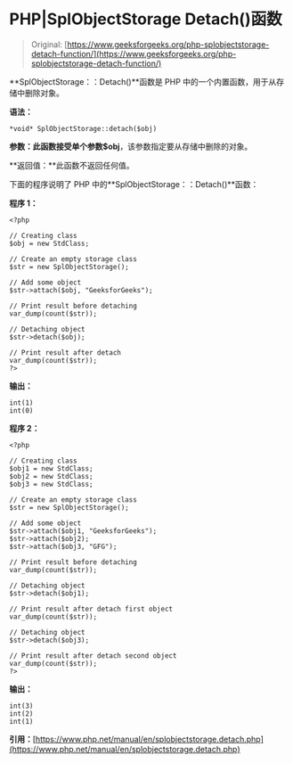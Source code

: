 # PHP|SplObjectStorage Detach()函数

> Original: [https://www.geeksforgeeks.org/php-splobjectstorage-detach-function/](https://www.geeksforgeeks.org/php-splobjectstorage-detach-function/)

**SplObjectStorage：：Detach()**函数是 PHP 中的一个内置函数，用于从存储中删除对象。

**语法：**

```
*void* SplObjectStorage::detach($obj)
```

**参数：**此函数接受单个参数**$obj**，该参数指定要从存储中删除的对象。

**返回值：**此函数不返回任何值。

下面的程序说明了 PHP 中的**SplObjectStorage：：Detach()**函数：

**程序 1：**

```
<?php

// Creating class 
$obj = new StdClass;

// Create an empty storage class
$str = new SplObjectStorage();

// Add some object
$str->attach($obj, "GeeksforGeeks");

// Print result before detaching 
var_dump(count($str));

// Detaching object
$str->detach($obj);

// Print result after detach
var_dump(count($str));
?>
```

**输出：**

```
int(1)
int(0)

```

**程序 2：**

```
<?php

// Creating class 
$obj1 = new StdClass;
$obj2 = new StdClass;
$obj3 = new StdClass;

// Create an empty storage class
$str = new SplObjectStorage();

// Add some object
$str->attach($obj1, "GeeksforGeeks");
$str->attach($obj2);
$str->attach($obj3, "GFG");

// Print result before detaching 
var_dump(count($str));

// Detaching object
$str->detach($obj1);

// Print result after detach first object
var_dump(count($str));

// Detaching object
$str->detach($obj3);

// Print result after detach second object
var_dump(count($str));
?>
```

**输出：**

```
int(3)
int(2)
int(1)

```

**引用：**[https://www.php.net/manual/en/splobjectstorage.detach.php](https://www.php.net/manual/en/splobjectstorage.detach.php)